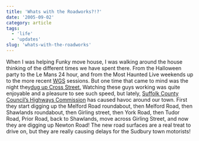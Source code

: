 ```yaml
---
title: 'Whats with the Roadworks?!?'
date: '2005-09-02'
category: article
tags:
  - 'life'
  - 'updates'
slug: 'whats-with-the-roadworks'
---
```


<!-- ![Roadworks](/images/roadwork_rdax_112x100.gif-thumb_140_105.gif) -->

When I was helping Funky move house, I was walking around the house thinking of the different times we have spent there. From the Halloween party to the Le Mans 24 hour, and from the Most Haunted Live weekends up to the more recent [WGS](https://adamchamberlin.info) sessions. But one time that came to mind was the night they[dug up Cross Street.](https://adamchamberlin.info/2005/04/triple-time-pay-for-road-workers/) Watching these guys working was quite enjoyable and a pleasure to see such speed, but lately, [Suffolk County Council’s Highways Commission](https://www.suffolkcc.gov.uk/e-and-t/Guide_to_Services/ses.html) has caused havoc around our town. First they start digging up the Melford Road roundabout, then Melford Road, then Shawlands roundabout, then Girling street, then York Road, then Tudor Road, Prior Road, back to Shawlands, move across Girling Street, and now they are digging up Newton Road! The new road surfaces are a real treat to drive on, but they are really causing delays for the Sudbury town motorists!
